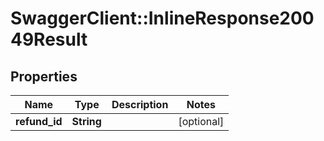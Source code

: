 # SwaggerClient::InlineResponse20049Result

## Properties
Name | Type | Description | Notes
------------ | ------------- | ------------- | -------------
**refund_id** | **String** |  | [optional] 


